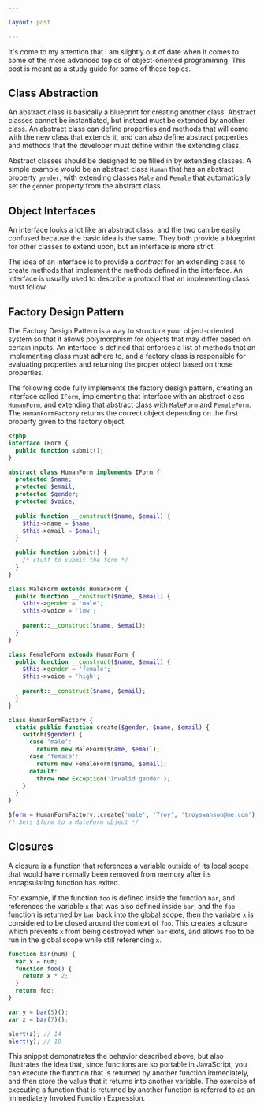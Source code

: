 ```yaml
---

layout: post

---
```


It's come to my attention that I am slightly out of date when it comes to some of the more advanced topics of object-oriented programming. This post is meant as a study guide for some of these topics.

## Class Abstraction

An abstract class is basically a blueprint for creating another class. Abstract classes cannot be instantiated, but instead must be extended by another class. An abstract class can define properties and methods that will come with the new class that extends it, and can also define abstract properties and methods that the developer must define within the extending class.

Abstract classes should be designed to be filled in by extending classes. A simple example would be an abstract class `Human` that has an abstract property `gender`, with extending classes `Male` and `Female` that automatically set the `gender` property from the abstract class.

## Object Interfaces

An interface looks a lot like an abstract class, and the two can be easily confused because the basic idea is the same. They both provide a blueprint for other classes to extend upon, but an interface is more strict.

The idea of an interface is to provide a *contract* for an extending class to create methods that implement the methods defined in the interface. An interface is usually used to describe a protocol that an implementing class must follow.

## Factory Design Pattern

The Factory Design Pattern is a way to structure your object-oriented system so that it allows polymorphism for objects that may differ based on certain inputs. An interface is defined that enforces a list of methods that an implementing class must adhere to, and a factory class is responsible for evaluating properties and returning the proper object based on those properties.

The following code fully implements the factory design pattern, creating an interface called `IForm`, implementing that interface with an abstract class `HumanForm`, and extending that abstract class with `MaleForm` and `FemaleForm`. The `HumanFormFactory` returns the correct object depending on the first property given to the factory object.

```php
<?php
interface IForm {
  public function submit();
}

abstract class HumanForm implements IForm {
  protected $name;
  protected $email;
  protected $gender;
  protected $voice;
  
  public function __construct($name, $email) {
    $this->name = $name;
    $this->email = $email;
  }
  
  public function submit() {
    /* stuff to submit the form */
  }
}

class MaleForm extends HumanForm {
  public function __construct($name, $email) {
    $this->gender = 'male';
    $this->voice = 'low';
    
    parent::__construct($name, $email);
  }
}

class FemaleForm extends HumanForm {
  public function __construct($name, $email) {
    $this->gender = 'female';
    $this->voice = 'high';
    
    parent::__construct($name, $email);
  }
}

class HumanFormFactory {
  static public function create($gender, $name, $email) {
    switch($gender) {
      case 'male':
        return new MaleForm($name, $email);
      case 'female':
        return new FemaleForm($name, $email);
      default:
        throw new Exception('Invalid gender');
    }
  }
}

$form = HumanFormFactory::create('male', 'Troy', 'troyswanson@me.com');
/* Sets $form to a MaleForm object */
```

## Closures

A closure is a function that references a variable outside of its local scope that would have normally been removed from memory after its encapsulating function has exited.

For example, if the function `foo` is defined inside the function `bar`, and references the variable `x` that was also defined inside `bar`, and the `foo` function is returned by `bar` back into the global scope, then the variable `x` is considered to be closed around the context of `foo`. This creates a closure which prevents `x` from being destroyed when `bar` exits, and allows `foo` to be run in the global scope while still referencing `x`.

```javascript
function bar(num) {
  var x = num;
  function foo() {
    return x * 2;
  }
  return foo;
}

var y = bar(5)();
var z = bar(7)();

alert(z); // 14
alert(y); // 10
```

This snippet demonstrates the behavior described above, but also illustrates the idea that, since functions are so portable in JavaScript, you can execute the function that is returned by another function immediately, and then store the value that it returns into another variable. The exercise of executing a function that is returned by another function is referred to as an Immediately Invoked Function Expression.
